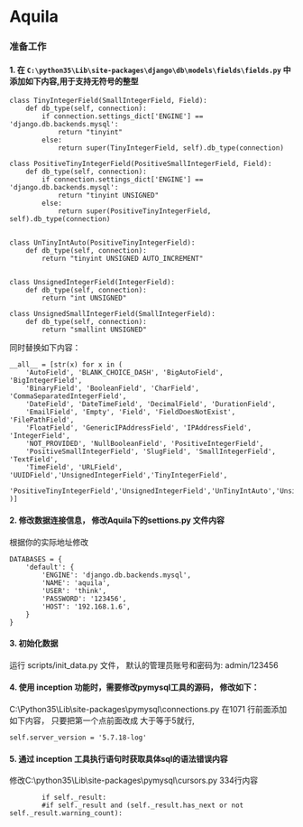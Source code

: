 # Aquila

### 准备工作
#### 1. 在 `C:\python35\Lib\site-packages\django\db\models\fields\fields.py` 中添加如下内容,用于支持无符号的整型
```
class TinyIntegerField(SmallIntegerField, Field):
    def db_type(self, connection):
        if connection.settings_dict['ENGINE'] == 'django.db.backends.mysql':
            return "tinyint"
        else:
            return super(TinyIntegerField, self).db_type(connection)

class PositiveTinyIntegerField(PositiveSmallIntegerField, Field):
    def db_type(self, connection):
        if connection.settings_dict['ENGINE'] == 'django.db.backends.mysql':
            return "tinyint UNSIGNED"
        else:
            return super(PositiveTinyIntegerField, self).db_type(connection)


class UnTinyIntAuto(PositiveTinyIntegerField):
    def db_type(self, connection):
        return "tinyint UNSIGNED AUTO_INCREMENT"


class UnsignedIntegerField(IntegerField):
    def db_type(self, connection):
        return "int UNSIGNED"

class UnsignedSmallIntegerField(SmallIntegerField):
    def db_type(self, connection):
        return "smallint UNSIGNED"
```
同时替换如下内容：
```
__all__ = [str(x) for x in (
    'AutoField', 'BLANK_CHOICE_DASH', 'BigAutoField', 'BigIntegerField',
    'BinaryField', 'BooleanField', 'CharField', 'CommaSeparatedIntegerField',
    'DateField', 'DateTimeField', 'DecimalField', 'DurationField',
    'EmailField', 'Empty', 'Field', 'FieldDoesNotExist', 'FilePathField',
    'FloatField', 'GenericIPAddressField', 'IPAddressField', 'IntegerField',
    'NOT_PROVIDED', 'NullBooleanField', 'PositiveIntegerField',
    'PositiveSmallIntegerField', 'SlugField', 'SmallIntegerField', 'TextField',
    'TimeField', 'URLField', 'UUIDField','UnsignedIntegerField','TinyIntegerField',
    'PositiveTinyIntegerField','UnsignedIntegerField','UnTinyIntAuto','UnsignedSmallIntegerField',
)]
```

#### 2. 修改数据连接信息， 修改Aquila下的settions.py 文件内容
根据你的实际地址修改
```
DATABASES = {
    'default': {
        'ENGINE': 'django.db.backends.mysql',
        'NAME': 'aquila',
        'USER': 'think',
        'PASSWORD': '123456',
        'HOST': '192.168.1.6',
    }
}
```
#### 3. 初始化数据
运行 scripts/init_data.py 文件， 默认的管理员账号和密码为: admin/123456


#### 4. 使用 inception 功能时，需要修改pymysql工具的源码， 修改如下：
C:\Python35\Lib\site-packages\pymysql\connections.py 在1071 行前面添加如下内容，
只要把第一个点前面改成 大于等于5就行,
```
self.server_version = '5.7.18-log'
```

#### 5. 通过 inception 工具执行语句时获取具体sql的语法错误内容
修改C:\python35\Lib\site-packages\pymysql\cursors.py 334行内容
```
        if self._result:
        #if self._result and (self._result.has_next or not self._result.warning_count):
```